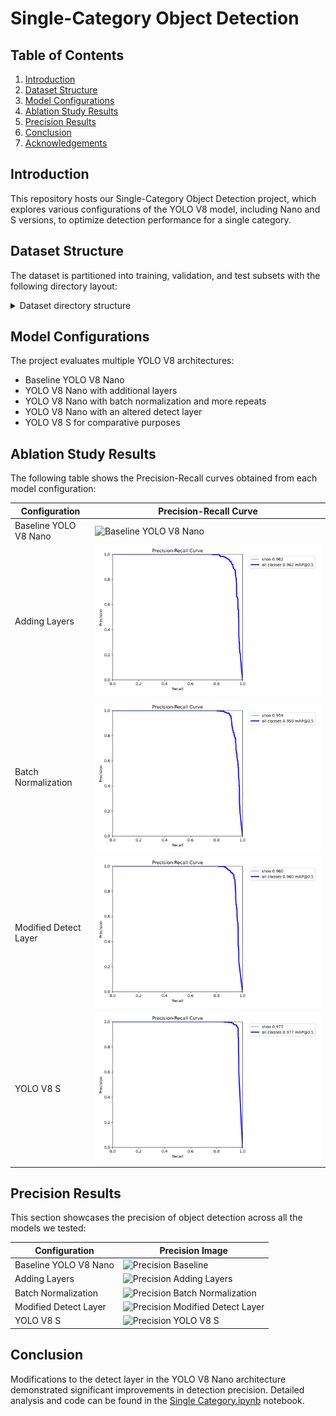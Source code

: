 # Single-Category Object Detection 

## Table of Contents
1. [Introduction](#introduction)
2. [Dataset Structure](#dataset-structure)
3. [Model Configurations](#model-configurations)
4. [Ablation Study Results](#ablation-study-results)
5. [Precision Results](#precision-results)
6. [Conclusion](#conclusion)
7. [Acknowledgements](#acknowledgements)

## Introduction
This repository hosts our Single-Category Object Detection project, which explores various configurations of the YOLO V8 model, including Nano and S versions, to optimize detection performance for a single category.

## Dataset Structure
The dataset is partitioned into training, validation, and test subsets with the following directory layout:


<details>
<summary>Dataset directory structure</summary>
<p>
dataset/
├── train/
│ ├── images/
│ └── labels/
├── val/
│ ├── images/
│ └── labels/
└── test/
├── images/
└── labels/
</p>
</details>





## Model Configurations
The project evaluates multiple YOLO V8 architectures:
- Baseline YOLO V8 Nano
- YOLO V8 Nano with additional layers
- YOLO V8 Nano with batch normalization and more repeats
- YOLO V8 Nano with an altered detect layer
- YOLO V8 S for comparative purposes

## Ablation Study Results
The following table shows the Precision-Recall curves obtained from each model configuration:

| Configuration | Precision-Recall Curve |
|---------------|------------------------|
| Baseline YOLO V8 Nano | ![Baseline YOLO V8 Nano](imagesimg1.png) |
| Adding Layers | ![Adding Layers](images/img2.png) |
| Batch Normalization | ![Batch Normalization](images/img3.png) |
| Modified Detect Layer | ![Modified Detect Layer](images/img4.png) |
| YOLO V8 S | ![YOLO V8 S](images/img5.png) |

## Precision Results
This section showcases the precision of object detection across all the models we tested:

| Configuration | Precision Image |
|---------------|-----------------|
| Baseline YOLO V8 Nano | ![Precision Baseline](images/Precision_baseline.png) |
| Adding Layers | ![Precision Adding Layers](images/Precision_adding_layers.png) |
| Batch Normalization | ![Precision Batch Normalization](images/Precision_batch_norm.png) |
| Modified Detect Layer | ![Precision Modified Detect Layer](images/Precision_detect_layer.png) |
| YOLO V8 S | ![Precision YOLO V8 S](images/Precision_yolov8s.png) |

## Conclusion
Modifications to the detect layer in the YOLO V8 Nano architecture demonstrated significant improvements in detection precision. Detailed analysis and code can be found in the [Single Category.ipynb](https://github.com/FrozenWanderer/Single-Category-Object-Detection/blob/main/Single%20Category.ipynb) notebook.

